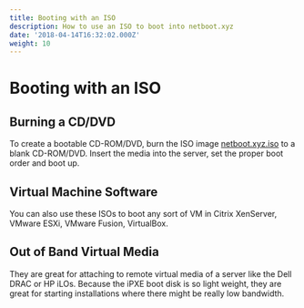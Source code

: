 ```yaml
---
title: Booting with an ISO
description: How to use an ISO to boot into netboot.xyz
date: '2018-04-14T16:32:02.000Z'
weight: 10
---
```


# Booting with an ISO

## Burning a CD/DVD

To create a bootable CD-ROM/DVD, burn the ISO image [netboot.xyz.iso](https://boot.netboot.xyz/ipxe/netboot.xyz.iso) to a blank CD-ROM/DVD. Insert the media into the server, set the proper boot order and boot up.

## Virtual Machine Software

You can also use these ISOs to boot any sort of VM in Citrix XenServer, VMware ESXi, VMware Fusion, VirtualBox.

## Out of Band Virtual Media

They are great for attaching to remote virtual media of a server like the Dell DRAC or HP iLOs. Because the iPXE boot disk is so light weight, they are great for starting installations where there might be really low bandwidth.

